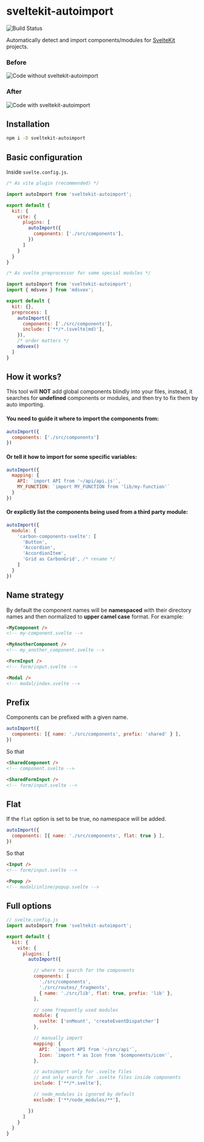 # sveltekit-autoimport

![Build Status](https://github.com/yuanchuan/sveltekit-autoimport/actions/workflows/ci.yml/badge.svg)

Automatically detect and import components/modules for <a href="https://kit.svelte.dev/">SvelteKit</a> projects.

### Before

<img src="screenshots/before.png" alt="Code without sveltekit-autoimport" />

### After

<img src="screenshots/after.png" alt="Code with sveltekit-autoimport"/>


## Installation

```bash
npm i -D sveltekit-autoimport
```

## Basic configuration

Inside `svelte.config.js`.

```js
/* As vite plugin (recommended) */

import autoImport from 'sveltekit-autoimport';

export default {
  kit: {
    vite: {
      plugins: [
        autoImport({
          components: ['./src/components'],
        })
      ]
    }
  }
}
```

```js
/* As svelte preprocessor for some special modules */

import autoImport from 'sveltekit-autoimport';
import { mdsvex } from 'mdsvex';

export default {
  kit: {},
  preprocess: [
    autoImport({
      components: ['./src/components'],
      include: ['**/*.(svelte|md)'],
    }),
    /* order matters */
    mdsvex()
  ]
}
```

## How it works?

This tool will **NOT** add global components blindly into your files,
instead, it searches for **undefined** components or modules,
and then try to fix them by auto importing.

#### You need to guide it where to import the components from:

```js
autoImport({
  components: ['./src/components']
})
```

#### Or tell it how to import for some specific variables:

```js
autoImport({
  mapping: {
    API: `import API from '~/api/api.js'`,
    MY_FUNCTION: `import MY_FUNCTION from 'lib/my-function'`
  }
})
```

#### Or explictly list the components being used from a third party module:

```js
autoImport({
  module: {
    'carbon-components-svelte': [
      'Button',
      'Accordion',
      'AccordionItem',
      'Grid as CarbonGrid', /* rename */
    ]
  }
})
```

## Name strategy

By default the component names will be **namespaced** with their directory names and
then normalized to **upper camel case** format. For example:

```html
<MyComponent />
<!-- my-component.svelte -->

<MyAnotherComponent />
<!-- my_another_component.svelte -->

<FormInput />
<!-- form/input.svelte -->

<Modal />
<!-- modal/index.svelte -->
```

## Prefix

Components can be prefixed with a given name.

```js
autoImport({
  components: [{ name: './src/components', prefix: 'shared' } ],
})
```

So that

```html
<SharedComponent />
<!-- component.svelte -->

<SharedFormInput />
<!-- form/input.svelte -->
```

## Flat

If the `flat` option is set to be true, no namespace will be added.

```js
autoImport({
  components: [{ name: './src/components', flat: true } ],
})
```

So that

```html
<Input />
<!-- form/input.svelte -->

<Popup />
<!-- modal/inline/popup.svelte -->

```

## Full options

```js
// svelte.config.js
import autoImport from 'sveltekit-autoimport';

export default {
  kit: {
    vite: {
      plugins: [
        autoImport({

          // where to search for the components
          components: [
            './src/components',
            './src/routes/_fragments',
            { name: './src/lib', flat: true, prefix: 'lib' },
          ],

          // some frequently used modules
          module: {
            svelte: ['onMount', 'createEventDispatcher']
          },

          // manually import
          mapping: {
            API:  `import API from '~/src/api'`,
            Icon: `import * as Icon from '$components/icon'`,
          },

          // autoimport only for .svelte files
          // and only search for .svelte files inside components
          include: ['**/*.svelte'],

          // node_modules is ignored by default
          exclude: ['**/node_modules/**'],

        })
      ]
    }
  }
}
```
